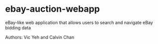 # ebay-auction-webapp
eBay-like web application that allows users to search and navigate eBay bidding data 

Authors: Vic Yeh and Calvin Chan
